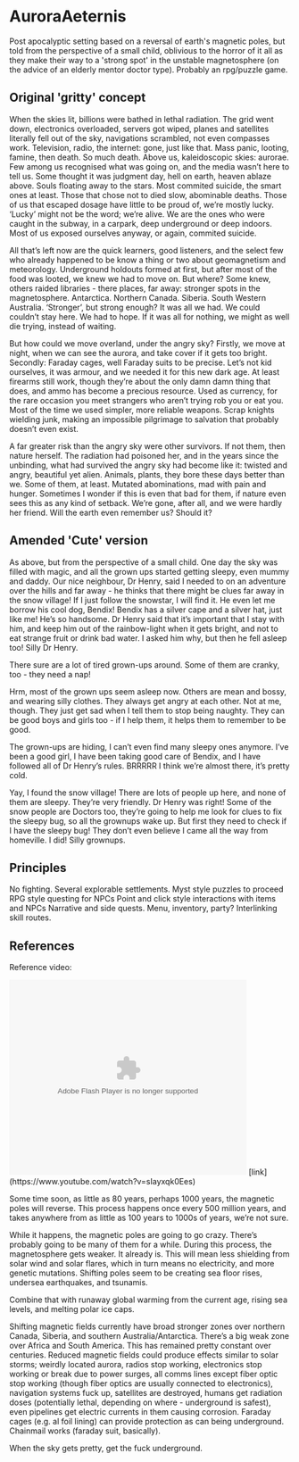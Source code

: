 # AuroraAeternis
Post apocalyptic setting based on a reversal of earth's magnetic poles, but told from the perspective of a small child, oblivious to the horror of it all as they make their way to a 'strong spot' in the unstable magnetosphere (on the advice of an elderly mentor doctor type). Probably an rpg/puzzle game.

## Original 'gritty' concept

When the skies lit, billions were bathed in lethal radiation. The grid went down, electronics overloaded, servers got wiped, planes and satellites literally fell out of the sky, navigations scrambled, not even compasses work. Television, radio, the internet: gone, just like that. Mass panic, looting, famine, then death. So much death. Above us, kaleidoscopic skies: aurorae. Few among us recognised what was going on, and the media wasn’t here to tell us. Some thought it was judgment day, hell on earth, heaven ablaze above. Souls floating away to the stars. Most commited suicide, the smart ones at least. Those that chose not to died slow, abominable deaths. Those of us that escaped dosage have little to be proud of, we’re mostly lucky. ‘Lucky’ might not be the word; we’re alive. We are the ones who were caught in the subway, in a carpark, deep underground or deep indoors. Most of us exposed ourselves anyway, or again, commited suicide. 

All that’s left now are the quick learners, good listeners, and the select few who already happened to be know a thing or two about geomagnetism and meteorology. Underground holdouts formed at first, but after most of the food was looted, we knew we had to move on. But where? Some knew, others raided libraries - there places, far away: stronger spots in the magnetosphere. Antarctica. Northern Canada. Siberia. South Western Australia. ‘Stronger’, but strong enough? It was all we had. We could couldn’t stay here. We had to hope. If it was all for nothing, we might as well die trying, instead of waiting. 

But how could we move overland, under the angry sky? Firstly, we move at night, when we can see the aurora, and take cover if it gets too bright. Secondly: Faraday cages, well Faraday suits to be precise. Let’s not kid ourselves, it was armour, and we needed it for this new dark age. At least firearms still work, though they’re about the only damn damn thing that does, and ammo has become a precious resource. Used as currency, for the rare occasion you meet strangers who aren’t trying rob you or eat you. Most of the time we used simpler, more reliable weapons. Scrap knights wielding junk, making an impossible pilgrimage to salvation that probably doesn’t even exist.

A far greater risk than the angry sky were other survivors. If not them, then nature herself. The radiation had poisoned her, and in the years since the unbinding, what had survived the angry sky had become like it: twisted and angry, beautiful yet alien. Animals, plants, they bore these days better than we. Some of them, at least. Mutated abominations, mad with pain and hunger. Sometimes I wonder if this is even that bad for them, if nature even sees this as any kind of setback. We’re gone, after all, and we were hardly her friend. Will the earth even remember us? Should it?

## Amended 'Cute' version

As above, but from the perspective of a small child. One day the sky was filled with magic, and all the grown ups started getting sleepy, even mummy and daddy. Our nice neighbour, Dr Henry, said I needed to on an adventure over the hills and far away - he thinks that there might be clues far away in the snow village! If I just follow the snowstar, I will find it. He even let me borrow his cool dog, Bendix! Bendix has a silver cape and a silver hat, just like me! He’s so handsome. Dr Henry said that it’s important that I stay with him, and keep him out of the rainbow-light when it gets bright, and not to eat strange fruit or drink bad water. I asked him why, but then he fell asleep too! Silly Dr Henry. 

There sure are a lot of tired grown-ups around. Some of them are cranky, too - they need a nap! 

Hrm, most of the grown ups seem asleep now. Others are mean and bossy, and wearing silly clothes. They always get angry at each other. Not at me, though. They just get sad when I tell them to stop being naughty. They can be good boys and girls too - if I help them, it helps them to remember to be good.

The grown-ups are hiding, I can’t even find many sleepy ones anymore. I’ve been a good girl, I have been taking good care of Bendix, and I have followed all of Dr Henry’s rules. BRRRRR I think we’re almost there, it’s pretty cold. 

Yay, I found the snow village! There are lots of people up here, and none of them are sleepy. They’re very friendly. Dr Henry was right! Some of the snow people are Doctors too, they’re going to help me look for clues to fix the sleepy bug, so all the grownups wake up. But first they need to check if I have the sleepy bug! They don’t even believe I came all the way from homeville. I did! Silly grownups.

## Principles

No fighting. 
Several explorable settlements. 
Myst style puzzles to proceed
RPG style questing for NPCs
Point and click style interactions with items and NPCs
Narrative and side quests.
Menu, inventory, party?
Interlinking skill routes.

## References

Reference video:

<object width="425" height="350">
  <param name="movie" value="https://www.youtube.com/watch?v=sIayxqk0Ees" />
  <param name="wmode" value="transparent" />
  <embed src="https://www.youtube.com/watch?v=sIayxqk0Ees"
         type="application/x-shockwave-flash"
         wmode="transparent" width="425" height="350" />
</object>
[link](https://www.youtube.com/watch?v=sIayxqk0Ees)

Some time soon, as little as 80 years, perhaps 1000 years, the magnetic poles will reverse. This process happens once every 500 million years, and takes anywhere from as little as 100 years to 1000s of years, we’re not sure.

While it happens, the magnetic poles are going to go crazy. There’s probably going to be many of them for a while. During this process, the magnetosphere gets weaker. It already is. This will mean less shielding from solar wind and solar flares, which in turn means no electricity, and more genetic mutations. Shifting poles seem to be creating sea floor rises, undersea earthquakes, and tsunamis. 

Combine that with runaway global warming from the current age, rising sea levels, and melting polar ice caps.

Shifting magnetic fields currently have broad stronger zones over northern Canada, Siberia, and southern Australia/Antarctica. There’s a big weak zone over Africa and South America. This has remained pretty constant over centuries. Reduced magnetic fields could produce effects similar to solar storms; weirdly located aurora, radios stop working, electronics stop working or break due to power surges, all comms lines except fiber optic stop working (though fiber optics are usually connected to electronics), navigation systems fuck up, satellites are destroyed, humans get radiation doses (potentially lethal, depending on where - underground is safest), even pipelines get electric currents in them causing corrosion. Faraday cages (e.g. al foil lining) can provide protection as can being underground. Chainmail works (faraday suit, basically).

When the sky gets pretty, get the fuck underground.



